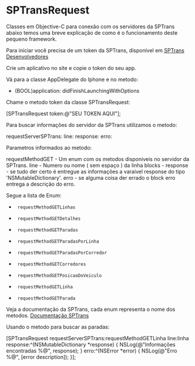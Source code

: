 SPTransRequest
==============

Classes em Objective-C para conexão com os servidores da SPTrans abaixo temos uma breve explicação de como é o funcionamento deste pequeno framework.

Para iniciar você precisa de um token da SPTrans, disponível em
[SPTrans Desenvolvedores](http://www.sptrans.com.br/desenvolvedores/)

Crie um aplicativo no site e copie o token do seu app.

Vá para a classe AppDelegate do Iphone e no metodo:
- (BOOL)application: didFinishLaunchingWithOptions

Chame o metodo token da classe SPTransRequest:

[SPTransRequest token:@"SEU TOKEN AQUI"];

Para buscar informações do servidor da SPTrans utilizamos o metodo:

requestServerSPTrans: line: response: erro:

Parametros informados ao metodo:

requestMethodGET - Um enum com os metodos disponiveis no servidor da SPTrans.
line - Numero ou nome ( sem espaço ) da linha
blocks -
	   response - se tudo der certo é entregue as informações a varaivel response do tipo 'NSMutableDictionary'.
	   erro - se alguma coisa der errado o block erro entrega a descrição do erro.
	   
	   
Segue a lista de Enum:
*      requestMethodGETLinhas
*      requestMethodGETDetalhes 
*      requestMethodGETParadas 
*      requestMethodGETParadasPorLinha
*      requestMethodGETParadasPorCorredor 
*      requestMethodGETCorredores 
*      requestMethodGETPosicaoDoVeiculo 
*      requestMethodGETLinha 
*      requestMethodGETParada

Veja a documentação da SPTrans, cada enum representa o nome dos metodos.
[Documentação SPTrans](http://www.sptrans.com.br/desenvolvedores/APIOlhoVivo/Documentacao.aspx?1#docApi-linhas)

Usando o metodo para buscar as paradas:

[SPTransRequest requestServerSPTrans:requestMethodGETLinha line:linha response:^(NSMutableDictionary *response) {
        NSLog(@"Informações encontradas %@", response);
    } erro:^(NSError *error) {
        NSLog(@"Erro %@", [error description]);
    }];
